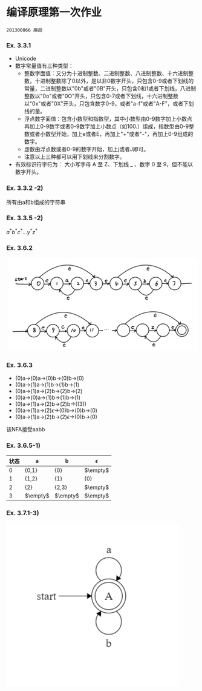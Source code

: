 # 编译原理第一次作业

`201300066 麻超`

### Ex. 3.3.1

* Unicode
* 数字常量值有三种类型：
  * 整数字面值：又分为十进制整数、二进制整数、八进制整数、十六进制整数，十进制整数除了0以外，是以非0数字开头，只包含0-9或者下划线的常量，二进制整数以"0b"或者"0B"开头，只包含0和1或者下划线，八进制整数以"0o"或者"0O"开头，只包含0-7或者下划线，十六进制整数以"0x"或者"0X"开头，只包含数字0-9，或者"a-f"或者"A-F"，或者下划线的量。
  * 浮点数字面值：包含小数型和指数型，其中小数型由0-9数字加上小数点再加上0-9数字或者0-9数字加上小数点（如100.）组成，指数型由0-9整数或者小数型开始，加上e或者E，再加上"+"或者"-"，再加上0-9组成的数字。
  * 虚数由浮点数或者0-9的数字开始，加上j或者J即可。
  * 注意以上三种都可以用下划线来分割数字。
* 有效标识符字符为： 大小写字母 A 至 Z、下划线 _ 、数字 0 至 9，但不能以数字开头。
### Ex. 3.3.2 -2)

所有由a和b组成的字符串

### Ex. 3.3.5 -2)

$a^* b^* c^*...y^* z^*$

### Ex. 3.6.2

![3.6.2](220924-3.png)

### Ex. 3.6.3

* (0)a$\rightarrow$(0)a$\rightarrow$(0)b$\rightarrow$(0)b$\rightarrow$(0)
* (0)a$\rightarrow$(1)a$\rightarrow$(1)b$\rightarrow$(1)b$\rightarrow$(1)
* (0)a$\rightarrow$(1)a$\rightarrow$(2)b$\rightarrow$(2)b$\rightarrow$(2)
* (0)a$\rightarrow$(0)a$\rightarrow$(1)b$\rightarrow$(1)b$\rightarrow$(1)
* (0)a$\rightarrow$(1)a$\rightarrow$(2)b$\rightarrow$(2)b$\rightarrow$((3))
* (0)a$\rightarrow$(1)a$\rightarrow$(2)$\epsilon\rightarrow$(0)b$\rightarrow$(0)b$\rightarrow$(0)
* (0)a$\rightarrow$(1)a$\rightarrow$(2)b$\rightarrow$(2)$\epsilon\rightarrow$(0)b$\rightarrow$(0)

该NFA接受aabb

### Ex. 3.6.5-1)

| 状态 | a        | b        | $\epsilon$ |
| ---- | -------- | -------- | ---------- |
| 0    | {0,1}    | {0}      | $\empty$   |
| 1    | {1,2}    | {1}      | {0}        |
| 2    | {2}      | {2,3}    | $\empty$   |
| 3    | $\empty$ | $\empty$ | $\empty$   |

### Ex. 3.7.1-3)

![3.7.1](220924-2.png)

